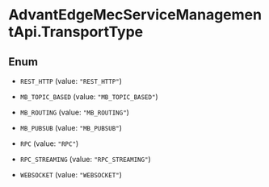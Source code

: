 # AdvantEdgeMecServiceManagementApi.TransportType

## Enum


* `REST_HTTP` (value: `"REST_HTTP"`)

* `MB_TOPIC_BASED` (value: `"MB_TOPIC_BASED"`)

* `MB_ROUTING` (value: `"MB_ROUTING"`)

* `MB_PUBSUB` (value: `"MB_PUBSUB"`)

* `RPC` (value: `"RPC"`)

* `RPC_STREAMING` (value: `"RPC_STREAMING"`)

* `WEBSOCKET` (value: `"WEBSOCKET"`)


